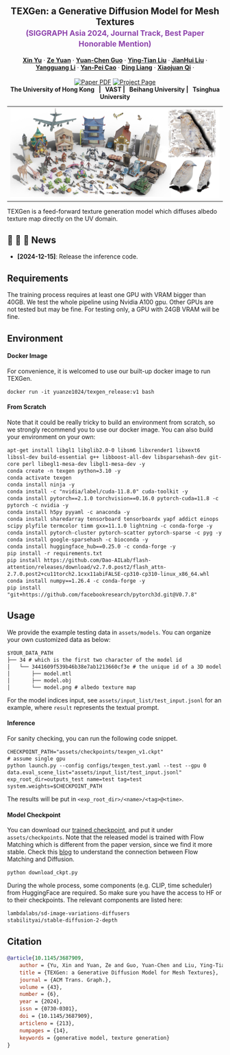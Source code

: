 <p align="center">

  <h2 align="center">TEXGen: a Generative Diffusion Model for Mesh Textures<br>
<span style="color: #8e44ad; font-size: smaller;">(SIGGRAPH Asia 2024, Journal Track, Best Paper Honorable Mention)</span>
</h2>
  <p align="center">
    <a href="https://xinyu-andy.github.io/"><strong>Xin Yu</strong></a>
    ·
    <a href="https://yuanze.me"><strong>Ze Yuan</strong></a>
    ·
    <a href="https://scholar.google.com/citations?user=b7ZJV9oAAAAJ&hl=en"><strong>Yuan-Chen Guo</strong></a>
    ·
    <a href="https://scholar.google.com/citations?user=sjFapgUAAAAJ&hl=zh-CN"><strong>Ying-Tian Liu</strong></a>
    ·
    <a href="https://sites.google.com/view/jianhuiliu/home"><strong>JianHui Liu</strong></a>
    ·
    <a href="https://scholar.google.com/citations?user=a7AMvgkAAAAJ&hl=zh-CN"><strong>Yangguang Li</strong></a>
    ·
    <a href="https://yanpei.me"><strong>Yan-Pei Cao</strong></a>
    ·
    <a href="https://scholar.google.com/citations?user=Dqjnn0gAAAAJ&hl=zh-CN"><strong>Ding Liang</strong></a>
    ·
    <a href="https://xjqi.github.io/"><strong>Xiaojuan Qi</strong></a>
    ·
    </a>
    <br>
    <br>
        <a href="https://arxiv.org/abs/2411.14740"><img src='https://img.shields.io/badge/arXiv-TEXGen-red' alt='Paper PDF'></a>
        <a href='https://cvmi-lab.github.io/TEXGen/'><img src='https://img.shields.io/badge/Project_Page-TEXGen-green' alt='Project Page'></a>
        </a>
    <br>
    <b>The University of Hong Kong &nbsp; | &nbsp;  VAST  | &nbsp;  Beihang University | &nbsp;  Tsinghua University</b>
  </p>
  <table align="center">
    <tr>
    <td>
      <img src="static/teaser.jpg">
    </td>
    </tr>
  </table>

TEXGen is a feed-forward texture generation model which diffuses albedo texture map directly on the UV domain.

## :rocket: :rocket: :rocket: **News**
- **[2024-12-15]**: Release the inference code.


## Requirements
The training process requires at least one GPU with VRAM bigger than 40GB. We test the whole pipeline using Nvidia A100 gpu. Other GPUs are not tested but may be fine. For testing only, a GPU with 24GB VRAM will be fine.

## Environment
#### Docker Image
For convenience, it is welcomed to use our built-up docker image to run TEXGen.
```shell
docker run -it yuanze1024/texgen_release:v1 bash 
```

#### From Scratch
Note that it could be really tricky to build an environment from scratch, so we strongly recommend you to use our docker image. You can also build your environment on your own:
```shell
apt-get install libgl1 libglib2.0-0 libsm6 libxrender1 libxext6 libssl-dev build-essential g++ libboost-all-dev libsparsehash-dev git-core perl libegl1-mesa-dev libgl1-mesa-dev -y
conda create -n texgen python=3.10 -y
conda activate texgen
conda install ninja -y
conda install -c "nvidia/label/cuda-11.8.0" cuda-toolkit -y
conda install pytorch==2.1.0 torchvision==0.16.0 pytorch-cuda=11.8 -c pytorch -c nvidia -y
conda install h5py pyyaml -c anaconda -y
conda install sharedarray tensorboard tensorboardx yapf addict einops scipy plyfile termcolor timm gxx=11.1.0 lightning -c conda-forge -y
conda install pytorch-cluster pytorch-scatter pytorch-sparse -c pyg -y
conda install google-sparsehash -c bioconda -y
conda install huggingface_hub==0.25.0 -c conda-forge -y
pip install -r requirements.txt
pip install https://github.com/Dao-AILab/flash-attention/releases/download/v2.7.0.post2/flash_attn-2.7.0.post2+cu11torch2.1cxx11abiFALSE-cp310-cp310-linux_x86_64.whl
conda install numpy==1.26.4 -c conda-forge -y
pip install "git+https://github.com/facebookresearch/pytorch3d.git@V0.7.8"
```

## Usage
We provide the example testing data in `assets/models`. You can organize your own customized data as below:
```shell
$YOUR_DATA_PATH
├── 34 # which is the first two character of the model id
│   └── 3441609f539b46b38e7ab1213660cf3e # the unique id of a 3D model
│       ├── model.mtl
│       ├── model.obj
│       └── model.png # albedo texture map
```
For the model indices input, see `assets/input_list/test_input.jsonl` for an example, where `result` represents the textual prompt.

#### Inference
For sanity checking, you can run the following code snippet.
```shell
CHECKPOINT_PATH="assets/checkpoints/texgen_v1.ckpt"
# assume single gpu
python launch.py --config configs/texgen_test.yaml --test --gpu 0 data.eval_scene_list="assets/input_list/test_input.jsonl" exp_root_dir=outputs_test name=test tag=test system.weights=$CHECKPOINT_PATH
```
The results will be put in `<exp_root_dir>/<name>/<tag>@<time>`. 

#### Model Checkpoint
You can download our [trained checkpoint](https://huggingface.co/Andyx/TEXGen/tree/main), and put it under `assets/checkpoints`. Note that the released model is trained with Flow Matching which is different from the paper version, since we find it more stable. Check this [blog](https://diffusionflow.github.io/) to understand the connection between Flow Matching and Diffusion.

```
python download_ckpt.py
```

During the whole process, some components (e.g. CLIP, time scheduler) from HuggingFace are required. So make sure you have the access to HF or to their checkpoints. The relevant components are listed here:
```text
lambdalabs/sd-image-variations-diffusers
stabilityai/stable-diffusion-2-depth
```

## Citation
```bib
@article{10.1145/3687909,
    author = {Yu, Xin and Yuan, Ze and Guo, Yuan-Chen and Liu, Ying-Tian and Liu, Jianhui and Li, Yangguang and Cao, Yan-Pei and Liang, Ding and Qi, Xiaojuan},
    title = {TEXGen: a Generative Diffusion Model for Mesh Textures},
    journal = {ACM Trans. Graph.},
    volume = {43},
    number = {6},
    year = {2024},
    issn = {0730-0301},
    doi = {10.1145/3687909},
    articleno = {213},
    numpages = {14},
    keywords = {generative model, texture generation}
}
```

